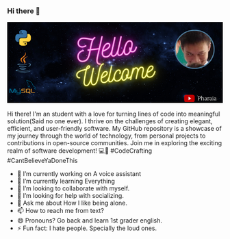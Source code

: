 ### Hi there 👋

![Your profile image](https://github.com/Pharaia/Pharaia/blob/main/vibes.png?raw=true)

Hi there! I'm an student with a love for turning lines of code into meaningful solution(Said no one ever). I thrive on the challenges of creating elegant, efficient, and user-friendly software. My GitHub repository is a showcase of my journey through the world of technology, from personal projects to contributions in open-source communities. Join me in exploring the exciting realm of software development! 💻🚀 #CodeCrafting #CantBelieveYaDoneThis


- 🔭 I’m currently working on A voice assistant
- 🌱 I’m currently learning Everything
- 👯 I’m looking to collaborate with myself.
- 🤔 I’m looking for help with socializing.
- 💬 Ask me about How I like being alone.
- 📫 How to reach me from text?
- 😄 Pronouns? Go back and learn 1st grader english.
- ⚡ Fun fact: I hate people. Specially the loud ones.

